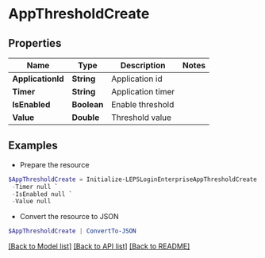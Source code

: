 # AppThresholdCreate
## Properties

Name | Type | Description | Notes
------------ | ------------- | ------------- | -------------
**ApplicationId** | **String** | Application id | 
**Timer** | **String** | Application timer | 
**IsEnabled** | **Boolean** | Enable threshold | 
**Value** | **Double** | Threshold value | 

## Examples

- Prepare the resource
```powershell
$AppThresholdCreate = Initialize-LEPSLoginEnterpriseAppThresholdCreate  -ApplicationId null `
 -Timer null `
 -IsEnabled null `
 -Value null
```

- Convert the resource to JSON
```powershell
$AppThresholdCreate | ConvertTo-JSON
```

[[Back to Model list]](../README.md#documentation-for-models) [[Back to API list]](../README.md#documentation-for-api-endpoints) [[Back to README]](../README.md)


